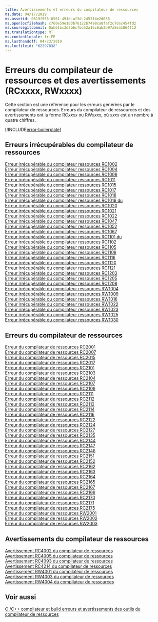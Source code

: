 ```yaml
---
title: Avertissements et erreurs du compilateur de ressources
ms.date: 04/17/2019
ms.assetid: 0819f955-0561-491d-af3d-2453f4e2d035
ms.openlocfilehash: c760e59e183b78122b7498ca8faf2c70ac454fd2
ms.sourcegitcommit: 0ab61bc3d2b6cfbd52a16c6ab2b97a8ea1864f12
ms.translationtype: MT
ms.contentlocale: fr-FR
ms.lasthandoff: 04/23/2019
ms.locfileid: "62297838"
---
```

# <a name="resource-compiler-errors-and-warnings-rcxxxx-rwxxxx"></a>Erreurs du compilateur de ressources et des avertissements (RCxxxx, RWxxxx)

Cette section est une référence pour les erreurs générées par le compilateur de ressources. Erreurs du compilateur de ressources et des avertissements ont la forme RC*xxxx* ou RW*xxxx*, où *xxxx* est un nombre à quatre chiffres.

[!INCLUDE[error-boilerplate](../../error-messages/includes/error-boilerplate.md)]

## <a name="resource-compiler-fatal-errors"></a>Erreurs irrécupérables du compilateur de ressources

[Erreur irrécupérable du compilateur ressources RC1002](resource-compiler-fatal-error-rc1002.md) \
[Erreur irrécupérable du compilateur ressources RC1004](resource-compiler-fatal-error-rc1004.md) \
[Erreur irrécupérable du compilateur ressources RC1009](resource-compiler-fatal-error-rc1009.md) \
[Erreur irrécupérable du compilateur ressources RC1011](resource-compiler-fatal-error-rc1011.md) \
[Erreur irrécupérable du compilateur ressources RC1015](resource-compiler-fatal-error-rc1015.md) \
[Erreur irrécupérable du compilateur ressources RC1017](resource-compiler-fatal-error-rc1017.md) \
[Erreur irrécupérable du compilateur ressources RC1018](resource-compiler-fatal-error-rc1018.md) \
[Erreur irrécupérable du compilateur ressources RC1019 du](resource-compiler-fatal-error-rc1019.md) \
[Erreur irrécupérable du compilateur ressources RC1020](resource-compiler-fatal-error-rc1020.md) \
[Erreur irrécupérable du compilateur ressources RC1021](resource-compiler-fatal-error-rc1021.md) \
[Erreur irrécupérable du compilateur ressources RC1022](resource-compiler-fatal-error-rc1022.md) \
[Erreur irrécupérable du compilateur ressources RC1047](resource-compiler-fatal-error-rc1047.md) \
[Erreur irrécupérable du compilateur ressources RC1052](resource-compiler-fatal-error-rc1052.md) \
[Erreur irrécupérable du compilateur ressources RC1067](resource-compiler-fatal-error-rc1067.md) \
[Erreur irrécupérable du compilateur ressources RC1101 du](resource-compiler-fatal-error-rc1101.md) \
[Erreur irrécupérable du compilateur ressources RC1102](resource-compiler-fatal-error-rc1102.md) \
[Erreur irrécupérable du compilateur ressources RC1105](resource-compiler-fatal-error-rc1105.md) \
[Erreur irrécupérable du compilateur ressources RC1109](resource-compiler-fatal-error-rc1109.md) \
[Erreur irrécupérable du compilateur ressources RC1116](resource-compiler-fatal-error-rc1116.md) \
[Erreur irrécupérable du compilateur ressources RC1120](resource-compiler-fatal-error-rc1120.md) \
[Erreur irrécupérable du compilateur ressources RC1121](resource-compiler-fatal-error-rc1121.md) \
[Erreur irrécupérable du compilateur ressources RC1203](resource-compiler-fatal-error-rc1203.md) \
[Erreur irrécupérable du compilateur ressources RC1205](resource-compiler-fatal-error-rc1205.md) \
[Erreur irrécupérable du compilateur ressources RC1208](resource-compiler-fatal-error-rc1208.md) \
[Erreur irrécupérable du compilateur ressources RW1004](resource-compiler-fatal-error-rw1004.md) \
[Erreur irrécupérable du compilateur ressources RW1009](resource-compiler-fatal-error-rw1009.md) \
[Erreur irrécupérable du compilateur ressources RW1016](resource-compiler-fatal-error-rw1016.md) \
[Erreur irrécupérable du compilateur ressources RW1022](resource-compiler-fatal-error-rw1022.md) \
[Erreur irrécupérable du compilateur ressources RW1023](resource-compiler-fatal-error-rw1023.md) \
[Erreur irrécupérable du compilateur ressources RW1025](resource-compiler-fatal-error-rw1025.md) \
[Erreur irrécupérable du compilateur ressources RW1030](resource-compiler-fatal-error-rw1030.md)

## <a name="resource-compiler-errors"></a>Erreurs du compilateur de ressources

[Erreur du compilateur de ressources RC2001](resource-compiler-error-rc2001.md) \
[Erreur du compilateur de ressources RC2007](resource-compiler-error-rc2007.md) \
[Erreur du compilateur de ressources RC2015](resource-compiler-error-rc2015.md) \
[Erreur du compilateur de ressources RC2017](resource-compiler-error-rc2017.md) \
[Erreur du compilateur de ressources RC2101](resource-compiler-error-rc2101.md) \
[Erreur du compilateur de ressources RC2103](resource-compiler-error-rc2103.md) \
[Erreur du compilateur de ressources RC2104](resource-compiler-error-rc2104.md) \
[Erreur du compilateur de ressources RC2107](resource-compiler-error-rc2107.md) \
[Erreur du compilateur de ressources RC2109](resource-compiler-error-rc2109.md) \
[Erreur du compilateur de ressources RC2111](resource-compiler-error-rc2111.md) \
[Erreur du compilateur de ressources RC2112](resource-compiler-error-rc2112.md) \
[Erreur du compilateur de ressources RC2113](resource-compiler-error-rc2113.md) \
[Erreur du compilateur de ressources RC2114](resource-compiler-error-rc2114.md) \
[Erreur du compilateur de ressources RC2116](resource-compiler-error-rc2116.md) \
[Erreur du compilateur de ressources RC2122](resource-compiler-error-rc2122.md) \
[Erreur du compilateur de ressources RC2124](resource-compiler-error-rc2124.md) \
[Erreur du compilateur de ressources RC2127](resource-compiler-error-rc2127.md) \
[Erreur du compilateur de ressources RC2135](resource-compiler-error-rc2135.md) \
[Erreur du compilateur de ressources RC2144](resource-compiler-error-rc2144.md) \
[Erreur du compilateur de ressources RC2147](resource-compiler-error-rc2147.md) \
[Erreur du compilateur de ressources RC2148](resource-compiler-error-rc2148.md) \
[Erreur du compilateur de ressources RC2151](resource-compiler-error-rc2151.md) \
[Erreur du compilateur de ressources RC2152](resource-compiler-error-rc2152.md) \
[Erreur du compilateur de ressources RC2162](resource-compiler-error-rc2162.md) \
[Erreur du compilateur de ressources RC2163](resource-compiler-error-rc2163.md) \
[Erreur du compilateur de ressources RC2164](resource-compiler-error-rc2164.md) \
[Erreur du compilateur de ressources RC2165](resource-compiler-error-rc2165.md) \
[Erreur du compilateur de ressources RC2167](resource-compiler-error-rc2167.md) \
[Erreur du compilateur de ressources RC2169](resource-compiler-error-rc2169.md) \
[Erreur du compilateur de ressources RC2170](resource-compiler-error-rc2170.md) \
[Erreur du compilateur de ressources RC2171](resource-compiler-error-rc2171.md) \
[Erreur du compilateur de ressources RC2175](resource-compiler-error-rc2175.md) \
[Erreur du compilateur de ressources RW2001](resource-compiler-error-rw2001.md) \
[Erreur du compilateur de ressources RW2002](resource-compiler-error-rw2002.md) \
[Erreur du compilateur de ressources RW2003](resource-compiler-error-rw2003.md)

## <a name="resource-compiler-warnings"></a>Avertissements du compilateur de ressources

[Avertissement RC4002 du compilateur de ressources](resource-compiler-warning-rc4002.md) \
[Avertissement RC4005 du compilateur de ressources](resource-compiler-warning-rc4005.md) \
[Avertissement RC4093 du compilateur de ressources](resource-compiler-warning-rc4093.md) \
[Avertissement RC4214 du compilateur de ressources](resource-compiler-warning-rc4214.md) \
[Avertissement RW4001 du compilateur de ressources](resource-compiler-warning-rw4001.md) \
[Avertissement RW4003 du compilateur de ressources](resource-compiler-warning-rw4003.md) \
[Avertissement RW4004 du compilateur de ressources](resource-compiler-warning-rw4004.md)

## <a name="see-also"></a>Voir aussi

[C /C++ compilateur et build erreurs et avertissements des outils](../compiler-errors-1/c-cpp-build-errors.md)
[du compilateur de ressources](/windows/desktop/menurc/resource-compiler)
